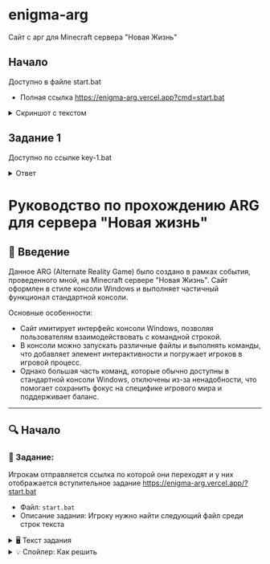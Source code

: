 # enigma-arg  
Сайт с арг для Minecraft сервера "Новая Жизнь"


## Начало
Доступно в файле start.bat
* Полная ссылка https://enigma-arg.vercel.app?cmd=start.bat
<details>
<summary>Скриншот с текстом</summary>
  <img src="https://github.com/user-attachments/assets/d425cc9f-4626-4041-b2d2-81976209b618" alt="screenshot">
</details>


## Задание 1
Доступно по ссылке key-1.bat
<details>
<summary>Ответ</summary>
  
* Файл key-1.bat
* Ссылка на файл https://enigma-arg.vercel.app?cmd=key-1.bat

</details>

# Руководство по прохождению ARG для сервера "Новая жизнь"

## 📌 Введение
Данное ARG (Alternate Reality Game) было создано в рамках события, проведенного мной, на Minecraft сервере "Новая Жизнь".
Сайт оформлен в стиле консоли Windows и выполняет частичный функционал стандартной консоли.

Основные особенности:
* Сайт имитирует интерфейс консоли Windows, позволяя пользователям взаимодействовать с командной строкой.
* В консоли можно запускать различные файлы и выполнять команды, что добавляет элемент интерактивности и погружает игроков в игровой процесс.
* Однако большая часть команд, которые обычно доступны в стандартной консоли Windows, отключены из-за ненадобности, что помогает сохранить фокус на специфике игрового мира и поддерживает баланс.

---

## 🔍 Начало
### 📜 Задание:
Игрокам отправляется ссылка по которой они переходят и у них отображается вступительное задание https://enigma-arg.vercel.app/?start.bat
- Файл: `start.bat`
- Описание задания: Игроку нужно найти следующий файл среди строк текста

<details>
  <summary>🖥️ Текст задания</summary>

  1. Открываем файл `start.bat`<br>
  2. Декодируем зашифрованное сообщение<br>
  3. Получаем ключ для следующего этапа<br>

  ![Решение этапа 1](screenshots/stage1_solution.png)
</details>

<details>
  <summary>💡 Спойлер: Как решить</summary>

  1. Открываем файл `key-2-hashed.bat`
  2. Декодируем зашифрованное сообщение
  3. Получаем ключ для следующего этапа

  ![Решение этапа 1](screenshots/stage1_solution.png)
</details>

